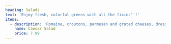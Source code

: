 ```yaml
---
heading: Salads
text: 'Enjoy fresh, colorful greens with all the fixins''!'
items:
  - description: 'Romaine, croutons, parmesan and grated cheeses, dressing on side'
    name: Caesar Salad
    price: 7.99
---
```


